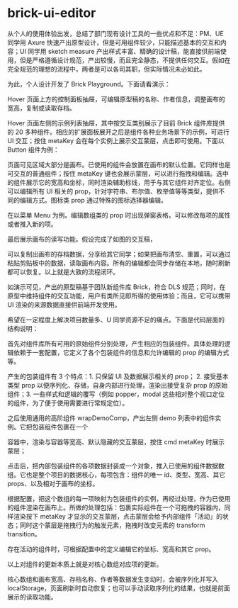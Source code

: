 # brick-ui-editor

从个人的使用体验出发，总结了部门现有设计工具的一些优点和不足：PM、UE 同学用 Axure 快速产出原型设计，但是可用组件较少，只能描述基本的交互和内容；UI 同学用 sketch measure 产出样式丰富、精确的设计稿，能直接供前端使用，但是严格遵循设计规范，产出较慢，而且完全静态，不提供任何交互。假如在完全规范的理想的流程中，两者是可以各司其职，但实际情况未必如此。

为此，个人设计开发了 Brick Playground。下面请看演示：

Hover 页面上方的控制面板抽屉，可编辑原型稿的名称、作者信息，调整画布的宽高，复制或读取存档。

Hover 页面左侧的示例列表抽屉，其中按交互类别展示了目前 Brick 组件库提供的 20 多种组件。相应的扩展面板展开之后是组件各种业务场景下的示例，可进行 UI 交互；按住 metaKey 会在每个实例上展示交互蒙层，点击即可使用。下面以 Button 组件为例：

页面可见区域大部分是画布。已使用的组件会放置在画布的默认位置。它同样也是可交互的普通组件；按住 metaKey 键也会展示蒙层，可以进行拖拽和编辑。选中的组件展示它的宽高和坐标，同时渲染辅助标线，用于与其它组件对齐定位。右侧可以编辑所有 UI 相关的 prop，针对字符串、布尔值、枚举值等等类型，提供不同的编辑方式。图标类 prop 通过特殊的图标选择器编辑。

在以菜单 Menu 为例。编辑数组类的 prop 时出现弹窗表格，可以修改每项的属性或者推入新的项。

最后展示画布的读写功能。假设完成了如图的交互稿，

可以复制出画布的存档数据，分享给其它同学；如果把画布清空、重置，可以通过粘贴剪贴板中的数据，读取画布内容。所有的编辑都会同步存储在本地，随时刷新都可以恢复。以上就是大致的流程闭环。

如演示可见，产出的原型稿基于团队新组件库 Brick，符合 DLS 规范；同时，在原型中维持组件的交互功能，用户有类所见即所得的使用体验；而且，它可以携带 UI 渲染的来源数据直接供前端开发使用。

希望在一定程度上解决项目数量多、U 同学资源不足的痛点。下面是代码层面的结构说明：

首先对组件库所有可用的原始组件分别处理，产生相应的包装组件。具体处理的逻辑依赖于一套配置，它定义了各个包装组件的信息和允许编辑的 prop 的编辑方式等。

产生的包装组件有 3 个特点：1. 只保留 UI 及数据展示相关的 prop； 2. 接受基本类型 prop 以便序列化、存储，自身内部进行处理，渲染出接受复杂 prop 的原始组件；3. 一些样式和逻辑的覆写（例如 popper，modal 这些相对整个视口定位的组件，为了便于使用需要进行常规定位）。

之后使用通用的高阶组件 wrapDemoComp，产出左侧 demo 列表中的组件实例。它把包装组件包裹在一个 <div> 容器中，渲染与容器等宽高、默认隐藏的交互蒙层，按住 cmd metaKey 时展示蒙层；

点击后，把内部包装组件的各项数据封装成一个对象，推入已使用的组件数据数组。它也是整个项目的数据核心，每项包含：组件的唯一 id、类型、宽高、其它 props、以及相对于画布的坐标。

根据配置，把这个数组的每一项映射为包装组件的实例，再经过处理，作为已使用的组件渲染在画布上。所做的处理包括：包裹实际组件在一个可拖拽的容器内，同样渲染按下 metaKey 才显示的交互蒙层，点击蒙层会给予内部组件「活动」的状态；同时这个蒙层是拖拽行为的触发元素，拖拽时改变元素的 transform transition。

存在活动的组件时，可根据配置中的定义编辑它的坐标、宽高和其它 prop。

以上对组件的更新本质上就是对核心数组对应项的更新。

核心数组和画布宽高、存档名称、作者等数据发生变动时，会被序列化并写入 localStorage，页面刷新时自动恢复；也可以手动读取序列化的结果，也就是前面展示的读取功能。